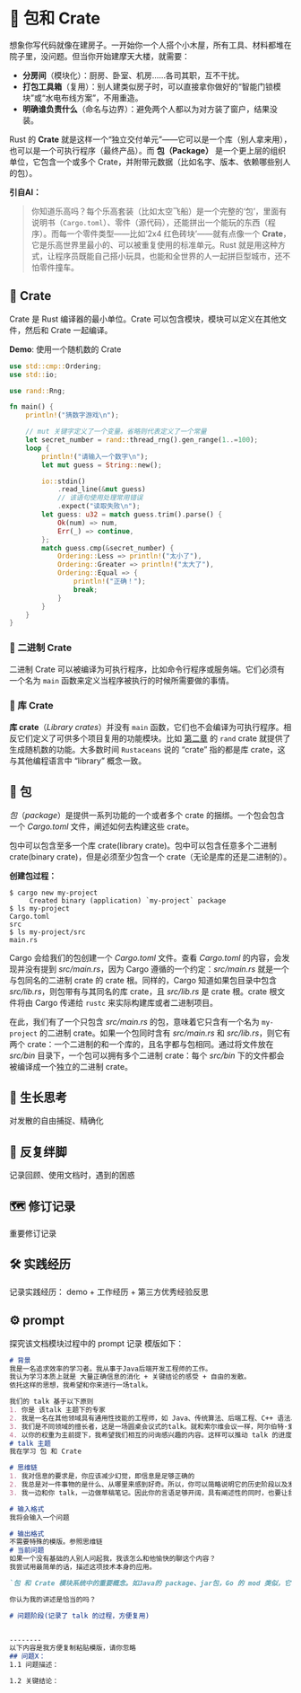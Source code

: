 # 📌 包和 Crate

想象你写代码就像在建房子。一开始你一个人搭个小木屋，所有工具、材料都堆在院子里，没问题。但当你开始建摩天大楼，就需要：

- **分房间**（模块化）：厨房、卧室、机房……各司其职，互不干扰。
- **打包工具箱**（复用）：别人建类似房子时，可以直接拿你做好的“智能门锁模块”或“水电布线方案”，不用重造。
- **明确谁负责什么**（命名与边界）：避免两个人都以为对方装了窗户，结果没装。

Rust 的 **Crate** 就是这样一个“独立交付单元”——它可以是一个库（别人拿来用），也可以是一个可执行程序（最终产品）。而 **包（Package）** 是一个更上层的组织单位，它包含一个或多个 Crate，并附带元数据（比如名字、版本、依赖哪些别人的包）。



**引自AI：**

>你知道乐高吗？每个乐高套装（比如太空飞船）是一个完整的‘包’，里面有说明书（`Cargo.toml`）、零件（源代码），还能拼出一个能玩的东西（程序）。而每一个零件类型——比如‘2x4 红色砖块’——就有点像一个 **Crate**，它是乐高世界里最小的、可以被重复使用的标准单元。Rust 就是用这种方式，让程序员既能自己搭小玩具，也能和全世界的人一起拼巨型城市，还不怕零件撞车。

## 📄 Crate

Crate 是 Rust 编译器的最小单位。Crate 可以包含模块，模块可以定义在其他文件，然后和 Crate 一起编译。

**Demo**: 使用一个随机数的 Crate

```rust
use std::cmp::Ordering;
use std::io;

use rand::Rng;

fn main() {
    println!("猜数字游戏\n");

    // mut 关键字定义了一个变量。省略则代表定义了一个常量
    let secret_number = rand::thread_rng().gen_range(1..=100);
    loop {
        println!("请输入一个数字\n");
        let mut guess = String::new();

        io::stdin()
            .read_line(&mut guess)
            // 该语句使用处理常用错误
            .expect("读取失败\n");
        let guess: u32 = match guess.trim().parse() {
            Ok(num) => num,
            Err(_) => continue,
        };
        match guess.cmp(&secret_number) {
            Ordering::Less => println!("太小了"),
            Ordering::Greater => println!("太大了"),
            Ordering::Equal => {
                println!("正确！");
                break;
            }
        }
    }
}
```

### 🔖 二进制 Crate

二进制 Crate 可以被编译为可执行程序，比如命令行程序或服务端。它们必须有一个名为 `main` 函数来定义当程序被执行的时候所需要做的事情。

### 🔖 库 Crate

**库 crate**（*Library crates*）并没有 `main` 函数，它们也不会编译为可执行程序。相反它们定义了可供多个项目复用的功能模块。比如 [第二章](https://kaisery.github.io/trpl-zh-cn/ch02-00-guessing-game-tutorial.html#生成一个随机数) 的 `rand` crate 就提供了生成随机数的功能。大多数时间 `Rustaceans` 说的 “crate” 指的都是库 crate，这与其他编程语言中 “library” 概念一致。

## 📄 包

*包*（*package*）是提供一系列功能的一个或者多个 crate 的捆绑。一个包会包含一个 *Cargo.toml* 文件，阐述如何去构建这些 crate。

包中可以包含至多一个库 crate(library crate)。包中可以包含任意多个二进制 crate(binary crate)，但是必须至少包含一个 crate（无论是库的还是二进制的）。

**创建包过程：**

```shell
$ cargo new my-project
     Created binary (application) `my-project` package
$ ls my-project
Cargo.toml
src
$ ls my-project/src
main.rs
```

Cargo 会给我们的包创建一个 *Cargo.toml* 文件。查看 *Cargo.toml* 的内容，会发现并没有提到 *src/main.rs*，因为 Cargo 遵循的一个约定：*src/main.rs* 就是一个与包同名的二进制 crate 的 crate 根。同样的，Cargo 知道如果包目录中包含 *src/lib.rs*，则包带有与其同名的库 crate，且 *src/lib.rs* 是 crate 根。crate 根文件将由 Cargo 传递给 `rustc` 来实际构建库或者二进制项目。

在此，我们有了一个只包含 *src/main.rs* 的包，意味着它只含有一个名为 `my-project` 的二进制 crate。如果一个包同时含有 *src/main.rs* 和 *src/lib.rs*，则它有两个 crate：一个二进制的和一个库的，且名字都与包相同。通过将文件放在 *src/bin* 目录下，一个包可以拥有多个二进制 crate：每个 *src/bin* 下的文件都会被编译成一个独立的二进制 crate。

## 🌳 生长思考

对发散的自由捕捉、精确化

## 💭 反复绊脚

记录回顾、使用文档时，遇到的困惑



## 🗺️ 修订记录

重要修订记录

## 🛠️ 实践经历

记录实践经历： demo + 工作经历 + 第三方优秀经验反思



## ⚙️ prompt

探究该文档模块过程中的 prompt 记录
模版如下：

```markdown
# 背景
我是一名追求效率的学习者。我从事于Java后端开发工程师的工作。
我认为学习本质上就是 大量正确信息的消化 + 关键结论的感受 + 自由的发散。
依托这样的思想，我希望和你来进行一场talk。

我们的 talk 基于以下原则
1. 你是 该talk 主题下的专家
2. 我是一名在其他领域具有通用性技能的工程师，如 Java、传统算法、后端工程、C++ 语法、Go 语法等。拥有一定计算机基础的知识。
3. 我们是不同领域的擅长者，这是一场圆桌会议式的talk。就和索尔维会议一样，阿尔伯特·爱因斯坦与尼尔斯·玻尔之间的交流。
4. 以你的权重为主前提下，我希望我们相互的问询感兴趣的内容。这样可以推动 talk 的进度。
# talk 主题
我在学习 包 和 Crate

# 思维链
1. 我对信息的要求是，你应该减少幻觉，即信息是足够正确的
2. 我总是对一件事物的是什么、从哪里来感到好奇。所以，你可以简略说明它的历史阶段以及发展哲学
3. 我一边和你 talk，一边做草稿笔记。因此你的言语足够开阔，具有阐述性的同时，也要让我容易从中记录归纳总结。但是请你不要直接给我总结笔记，因为我希望可以主动消化。

# 输入格式
我将会输入一个问题

# 输出格式
不需要特殊的模版。参照思维链
# 当前问题
如果一个没有基础的人别人问起我，我该怎么和他愉快的聊这个内容？
我尝试用最简单的话，描述这项技术本身的应用。

`包 和 Crate 模块系统中的重要概念。如Java的 package、jar包，Go 的 mod 类似，它们描述了 Rust中对代码、编译产物的管理以及复用。`

你认为我的讲述是恰当的吗？

# 问题阶段(记录了 talk 的过程，方便复用)


--------
以下内容是我方便复制粘贴模版，请你忽略
## 问题X：
1.1 问题描述：

1.2 关键结论：
```



